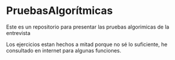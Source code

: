 # PruebasAlgorítmicas
Este es un repositorio para presentar las pruebas algorimicas de la entrevista

Los ejercicios estan hechos a mitad porque no sé lo suficiente, he consultado en internet para algunas funciones.
